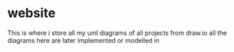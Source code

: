 # website
This is where i store all my uml diagrams of all projects from draw.io
all the diagrams here are later implemented or modelled in 

